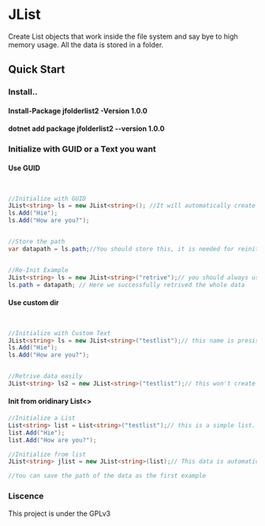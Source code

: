 # JList
Create  List objects that work inside the file system and say bye to high memory usage.
All the data is stored in a folder.
## Quick Start
### Install..
#### Install-Package jfolderlist2 -Version 1.0.0
#### dotnet add package jfolderlist2 --version 1.0.0
### Initialize with GUID or a Text you want
#### Use GUID
```c#


//Initialize with GUID
JList<string> ls = new JList<string>(); //It will automatically create a list in the data folder with a folder random folder name, but please use a custom name based list for more presistence
ls.Add("Hie");
ls.Add("How are you?");


//Store the path
var datapath = ls.path;//You should store this, it is needed for reinitialization


//Re-Init Example
JList<string> ls = new JList<string>("retrive");// you should always use retrive to retrive data from a path
ls.path = datapath; // Here we successfully retrived the whole data


```
#### Use custom dir
```c#


//Initialize with Custom Text
JList<string> ls = new JList<string>("testlist");// this name is presistent as long as the data folder is in the same path as the app.
ls.Add("Hie");
ls.Add("How are you?");


//Retrive data easily
JList<string> ls2 = new JList<string>("testlist");// this won't create another data file but will use the data file that's already created which means it retrived the data again.

```
#### Init from oridinary List<>
```c#
//Initialize a List
List<string> list = List<string>("testlist");// this is a simple list.
list.Add("Hie");
list.Add("How are you?");

//Initialize from list
JList<string> jlist = new JList<string>(list);// This data is automatically saved into the data folder with a folder name of "list.GetHashCode();"

//You can save the path of the data as the first example

```
### Liscence
This project is under the GPLv3
